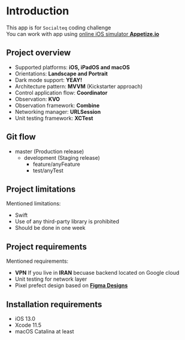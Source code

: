 
# Introduction
This app is for `Socialteq` coding challenge  
You can work with app using [online iOS simulator **Appetize.io**](https://appetize.io/app/t6kqvqubv07ha13dv5npg98wew?device=iphone11promax&scale=75&orientation=portrait&osVersion=13.3)

## Project overview
- Supported platforms: **iOS, iPadOS and macOS**
- Orientations: **Landscape and Portrait**
- Dark mode support: **YEAY!**
- Architecture pattern: **MVVM** (Kickstarter approach)
- Control application flow: **Coordinator**
- Observation: **KVO**
- Observation framework: **Combine**
- Networking manager: **URLSession** 
- Unit testing framework: **XCTest** 

## Git flow
- master (Production release)
  - development (Staging release)
    - feature/anyFeature
    - test/anyTest

## Project limitations
Mentioned limitations:  
- Swift
- Use of any third-party library is prohibited
- Should be done in one week

## Project requirements
Mentioned requirements:  
- **VPN** If you live in **IRAN** becuase backend located on Google cloud
- Unit testing for network layer
- Pixel prefect design based on [**Figma Designs**](https://www.figma.com/file/szEuU1bVNZpZWwaUGJRGFY/Assessment?node-id=1%3A250)

## Installation requirements
- iOS 13.0
- Xcode 11.5
- macOS Catalina at least
